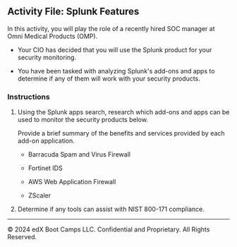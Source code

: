 ## Activity File: Splunk Features

In this activity, you will play the role of a recently hired SOC manager at Omni Medical Products (OMP).

- Your CIO has decided that you will use the Splunk product for your security monitoring.

- You have been tasked with analyzing Splunk's add-ons and apps to determine if any of them will work with your security products.

### Instructions

1. Using the Splunk apps search, research which add-ons and apps can be used to monitor the security products below. 

    Provide a brief summary of the benefits and services provided by each add-on application. 

    - Barracuda Spam and Virus Firewall

    - Fortinet IDS

    - AWS Web Application Firewall

    - ZScaler 

2. Determine if any tools can assist with NIST 800-171 compliance.

---

© 2024 edX Boot Camps LLC. Confidential and Proprietary. All Rights Reserved.  

